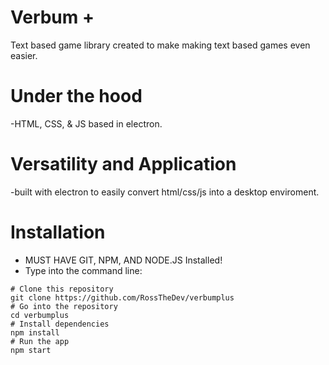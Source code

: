 # Verbum +
Text based game library created to make making text based games even easier.

# Under the hood
-HTML, CSS, & JS based in electron.

# Versatility and Application
-built with electron to easily convert html/css/js into a desktop enviroment. 

# Installation
- MUST HAVE GIT, NPM, AND NODE.JS Installed!
- Type into the command line:

```
# Clone this repository
git clone https://github.com/RossTheDev/verbumplus
# Go into the repository
cd verbumplus
# Install dependencies
npm install
# Run the app
npm start
```
